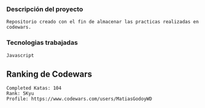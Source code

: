 ### Descripción del proyecto

    Repositorio creado con el fin de almacenar las practicas realizadas en codewars.

### Tecnologias trabajadas

    Javascript

## Ranking de Codewars

    Completed Katas: 104
    Rank: 5Kyu
    Profile: https://www.codewars.com/users/MatiasGodoyWD
